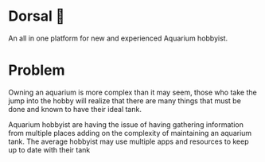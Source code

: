 # Dorsal 🦈

An all in one platform for new and experienced Aquarium hobbyist.

# Problem

Owning an aquarium is more complex than it may seem, those who take the jump into the hobby will realize that there are many things that must be done and known to have their ideal tank. 

Aquarium hobbyist are having the issue of having gathering information from multiple places adding on the complexity of maintaining an aquarium tank. The average hobbyist may use multiple apps and resources to keep up to date with their tank
